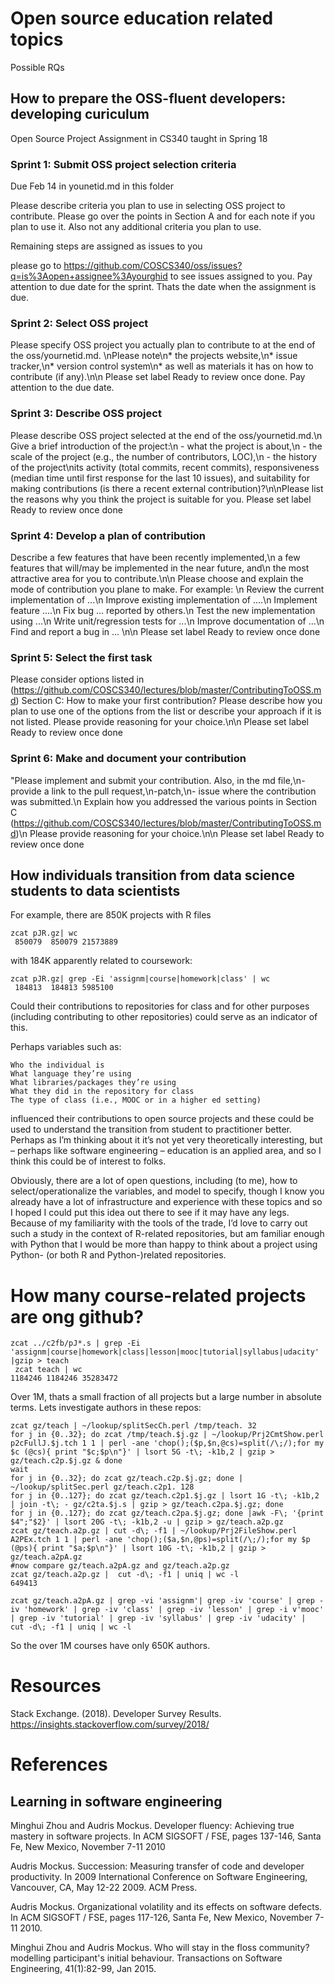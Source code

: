 # Open source education related topics

Possible RQs

## How to prepare the OSS-fluent developers: developing curiculum


Open Source Project Assignment in CS340 taught in Spring 18

### Sprint 1: Submit OSS project selection criteria
Due Feb 14 in younetid.md in this folder

Please describe criteria you plan to use in selecting OSS project to contribute. Please go over the points in 
Section A and for each note if you plan to use it. Also not any additional criteria you plan to use.

Remaining steps are assigned as issues to you

please go to https://github.com/COSCS340/oss/issues?q=is%3Aopen+assignee%3Ayourghid to see issues assigned to you. Pay attention to due date for the sprint. Thats the date when the assignment is due.

### Sprint 2:  Select OSS project
Please specify OSS project you actually plan to contribute to at the end of the oss/yournetid.md. \nPlease note\n* the projects website,\n* issue tracker,\n* version control system\n* as well as materials it has on how to contribute (if any).\n\n Please set label Ready to review once done. Pay attention to the due date.

### Sprint 3: Describe OSS project
Please describe OSS project selected at the end of the oss/yournetid.md.\n Give a brief introduction of the project:\n  - what the project is about,\n   - the scale of the project (e.g., the number of contributors, LOC),\n    - the history of the project\nits activity (total commits, recent commits), responsiveness (median time until first response for the last 10 issues), and suitability for making contributions (is there a recent external contribution)?\n\nPlease list the reasons why you think the project is suitable for you.  Please set label Ready to review once done

### Sprint 4: Develop a plan of contribution
Describe a few features that have been recently implemented,\n a few features that will/may be implemented in the near future, and\n the most attractive area for you to contribute.\n\n Please  choose and explain the mode of contribution you plane to make. For example: \n Review the current implementation of ...\n Improve existing implementation of ....\n Implement feature ....\n Fix bug ... reported by others.\n Test the new implementation using ...\n Write unit/regression tests for ...\n Improve documentation of ...\n Find and report a bug in ... \n\n  Please set label Ready to review once done

### Sprint 5: Select the first task
Please consider options listed in (https://github.com/COSCS340/lectures/blob/master/ContributingToOSS.md) Section C: How to make your first contribution? Please describe how you plan to use one of the options from the list or describe your approach if it is not listed. Please provide reasoning for your choice.\n\n  Please set label Ready to review once done


### Sprint 6: Make and document your contribution 
"Please implement and submit your contribution. Also, in the md file,\n- provide a link to the pull request,\n-patch,\n- issue where the contribution was submitted.\n Explain how you addressed the various points in Section C (https://github.com/COSCS340/lectures/blob/master/ContributingToOSS.md)\n Please provide reasoning for your choice.\n\n  Please set label Ready to review once done



## How individuals transition from data science students to data scientists

For example, there are 850K projects with R files
```
zcat pJR.gz| wc
 850079  850079 21573889
```
with 184K apparently related to coursework:
```
zcat pJR.gz| grep -Ei 'assignm|course|homework|class' | wc
 184813  184813 5985100
```

Could their contributions to repositories for class and for other purposes (including contributing to other repositories) could serve as an indicator of this.

Perhaps variables such as:
 

    Who the individual is
    What language they’re using
    What libraries/packages they’re using
    What they did in the repository for class
    The type of class (i.e., MOOC or in a higher ed setting)

 

influenced their contributions to open source projects and these could be used to understand the transition from student to practitioner better. Perhaps as I’m thinking about it it’s not yet very theoretically interesting, but – perhaps like software engineering – education is an applied area, and so I think this could be of interest to folks.

 
Obviously, there are a lot of open questions, including (to me), how to select/operationalize the variables, and model to specify, though I know you already have a lot of infrastructure and experience with these topics and so I hoped I could put this idea out there to see if it may have any legs. Because of my familiarity with the tools of the trade, I’d love to carry out such a study in the context of R-related repositories, but am familiar enough with Python that I would be more than happy to think about a project using Python- (or both R and Python-)related repositories. 

# How many course-related projects are ong github?
```
zcat ../c2fb/pJ*.s | grep -Ei 'assignm|course|homework|class|lesson|mooc|tutorial|syllabus|udacity' |gzip > teach
 zcat teach | wc
1184246 1184246 35283472
```

Over 1M, thats a small fraction of all projects but a large number in absolute terms.
Lets investigate authors in these repos:
```
zcat gz/teach | ~/lookup/splitSecCh.perl /tmp/teach. 32
for j in {0..32}; do zcat /tmp/teach.$j.gz | ~/lookup/Prj2CmtShow.perl p2cFullJ.$j.tch 1 1 | perl -ane 'chop();($p,$n,@cs)=split(/\;/);for my $c (@cs){ print "$c;$p\n"}' | lsort 5G -t\; -k1b,2 | gzip > gz/teach.c2p.$j.gz & done
wait
for j in {0..32}; do zcat gz/teach.c2p.$j.gz; done | ~/lookup/splitSec.perl gz/teach.c2p1. 128
for j in {0..127}; do zcat gz/teach.c2p1.$j.gz | lsort 1G -t\; -k1b,2 | join -t\; - gz/c2ta.$j.s | gzip > gz/teach.c2pa.$j.gz; done
for j in {0..127}; do zcat gz/teach.c2pa.$j.gz; done |awk -F\; '{print $4";"$2}' | lsort 20G -t\; -k1b,2 -u | gzip > gz/teach.a2p.gz 
zcat gz/teach.a2p.gz | cut -d\; -f1 | ~/lookup/Prj2FileShow.perl A2PEx.tch 1 1 | perl -ane 'chop();($a,$n,@ps)=split(/\;/);for my $p (@ps){ print "$a;$p\n"}' | lsort 10G -t\; -k1b,2 | gzip >  gz/teach.a2pA.gz 
#now compare gz/teach.a2pA.gz and gz/teach.a2p.gz
zcat gz/teach.a2p.gz |  cut -d\; -f1 | uniq | wc -l
649413

zcat gz/teach.a2pA.gz | grep -vi 'assignm'| grep -iv 'course' | grep -iv 'homework' | grep -iv 'class' | grep -iv 'lesson' | grep -i v'mooc' | grep -iv 'tutorial' | grep -iv 'syllabus' | grep -iv 'udacity' |  cut -d\; -f1 | uniq | wc -l

```
So the over 1M courses have only 650K authors. 

# Resources

Stack Exchange. (2018). Developer Survey Results. https://insights.stackoverflow.com/survey/2018/
# References

## Learning in software engineering

Minghui Zhou and Audris Mockus. Developer fluency: Achieving true mastery in software projects. In ACM SIGSOFT / FSE, pages 137-146, Santa Fe, New Mexico, November 7-11 2010

Audris Mockus. Succession: Measuring transfer of code and developer productivity. In 2009 International Conference on Software Engineering, Vancouver, CA, May 12-22 2009. ACM Press.

Audris Mockus. Organizational volatility and its effects on software defects. In ACM SIGSOFT / FSE, pages 117-126, Santa Fe, New Mexico, November 7-11 2010. 

Minghui Zhou and Audris Mockus. Who will stay in the floss community? modelling participant's initial behaviour. Transactions on Software Engineering, 41(1):82-99, Jan 2015.
